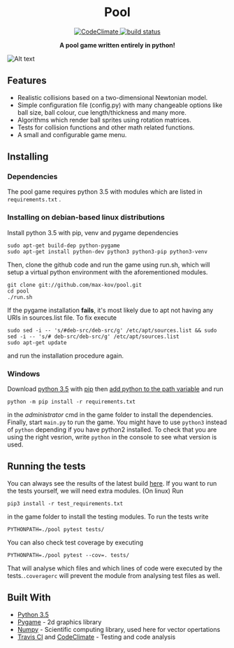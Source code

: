 <h1 align="center"> Pool </h1>
<p align="center">
    <a href="https://codeclimate.com/github/max-kov/pool">
        <img src="https://codeclimate.com/github/max-kov/pool/badges/gpa.svg"
             alt="CodeClimate">
    <a href="https://travis-ci.org/max-kov/pool">
        <img src="https://travis-ci.org/max-kov/pool.svg?branch=table_rework"
             alt="build status">
             </a> 
</p>

<p align="center"><b> A pool game written entirely in python! </b></p>


![Alt text](/../screenshots/poolgif.gif?raw=true "Game gif")


## Features
* Realistic collisions based on a two-dimensional Newtonian model.
* Simple configuration file (config.py) with many changeable options like ball size, ball colour, cue length/thickness and many more.
* Algorithms which render ball sprites using rotation matrices.
* Tests for collision functions and other math related functions.
* A small and configurable game menu.

## Installing
### Dependencies
The pool game requires python 3.5 with modules which are listed in `requirements.txt` .

### Installing on debian-based linux distributions
Install python 3.5 with pip, venv and pygame dependencies
```
sudo apt-get build-dep python-pygame
sudo apt-get install python-dev python3 python3-pip python3-venv
```
Then, clone the github code and run the game using run.sh, which will setup a virtual python environment with the aforementioned modules.
```
git clone git://github.com/max-kov/pool.git
cd pool
./run.sh
```
If the pygame installation **fails**, it's most likely due to apt not having any URIs in sources.list file. To fix execute
```
sudo sed -i -- 's/#deb-src/deb-src/g' /etc/apt/sources.list && sudo sed -i -- 's/# deb-src/deb-src/g' /etc/apt/sources.list
sudo apt-get update
```
and run the installation procedure again.

### Windows

Download [python 3.5](https://www.python.org/downloads/release/python-353/) with [pip](https://docs.python.org/3/installing/index.html#pip-not-installed) then [add python to the path variable](https://superuser.com/a/143121) and run
```
python -m pip install -r requirements.txt
```
in the *administrator* cmd in the game folder to install the dependencies. Finally, start `main.py` to run the game. You might have to use `python3` instead of `python` depending if you have python2 installed. To check that you are using the right vesrion, write `python` in the console to see what version is used.

## Running the tests

You can always see the results of the latest build [here](https://travis-ci.org/max-kov/pool). If you want to run the tests yourself, we will need extra modules. (On linux) Run
```
pip3 install -r test_requirements.txt
```
in the game folder to install the testing modules. To run the tests write
```
PYTHONPATH=./pool pytest tests/
```
You can also check test coverage by executing
```
PYTHONPATH=./pool pytest --cov=. tests/
```
That will analyse which files and which lines of code were executed by the tests.`.coveragerc` will prevent the module from analysing test files as well. 

## Built With

* [Python 3.5](https://www.python.org/)
* [Pygame](http://www.pygame.org/) - 2d graphics library
* [Numpy](http://www.numpy.org/) - Scientific computing library, used here for vector opertations
* [Travis CI](https://travis-ci.org/max-kov/pool) and [CodeClimate](https://codeclimate.com/github/max-kov/pool) - Testing and code analysis
